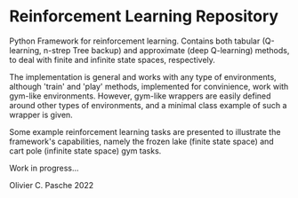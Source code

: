 # Reinforcement Learning Repository
Python Framework for reinforcement learning. Contains both tabular (Q-learning, n-strep Tree backup) and approximate (deep Q-learning) methods, to deal with finite and infinite state spaces, respectively.

The implementation is general and works with any type of environments, although 'train' and 'play' methods, implemented for convinience, work with gym-like environments. 
However, gym-like wrappers are easily defined around other types of environments, and a minimal class example of such a wrapper is given.

Some example reinforcement learning tasks are presented to illustrate the framework's capabilities, namely the frozen lake (finite state space) and cart pole (infinite state space) gym tasks.

Work in progress...


Olivier C. Pasche
2022
